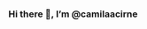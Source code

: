 ### Hi there 👋, I’m @camilaacirne

<!--
**camilaacirne/camilaacirne** is a ✨ _special_ ✨ repository because its `README.md` (this file) appears on your GitHub profile.

• ✨ Computer Science Student, Cesar School | 2022.2

• 😊 How to know more about me and my projects: https://camilacirne.notion.site/Hi-I-m-Camila-Cirne-3254092b8b7e4791a09345d6cfd9639c

• 👀 I’m interested in web application

• 💻 I’m currently learning django

• 📫 How to reach me: https://br.linkedin.com/in/camilaacirne
